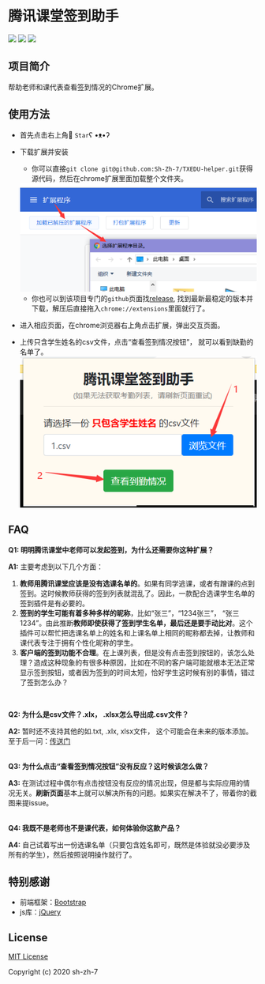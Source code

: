 # 腾讯课堂签到助手

[![](https://img.shields.io/github/license/Sh-Zh-7/TXEDU-helper)](LICENSE)  [![](https://img.shields.io/github/repo-size/Sh-Zh-7/TXEDU-helper)](<https://github.com/Sh-Zh-7/TXEDU-helper>)  [![](https://img.shields.io/github/manifest-json/v/Sh-Zh-7/TXEDU-helper?color=red)](<https://github.com/Sh-Zh-7/TXEDU-helper>)

## 项目简介

帮助老师和课代表查看签到情况的Chrome扩展。

## 使用方法

- 首先点击右上角:star2: `Star`ʕ •ᴥ•ʔ
- 下载扩展并安装
  - 你可以直接`git clone git@github.com:Sh-Zh-7/TXEDU-helper.git`获得源代码，然后在chrome扩展里面加载整个文件夹。

  <img src="./asset/load.png">

  - 你也可以到该项目专门的`github`页面找[release](<https://github.com/Sh-Zh-7/TXEDU-helper/releases>), 找到最新最稳定的版本并下载，解压后直接拖入`chrome://extensions`里面就行了。
- 进入相应页面，在chrome浏览器右上角点击扩展，弹出交互页面。
- 上传只含学生姓名的csv文件，点击“查看签到情况按钮”， 就可以看到缺勤的名单了。<img src="asset/usage.png" style="margin: 0 auto;">

## FAQ

**Q1: 明明腾讯课堂中老师可以发起签到，为什么还需要你这种扩展？**

**A1:** 主要考虑到以下几个方面：

1. **教师用腾讯课堂应该是没有选课名单的**。如果有同学逃课，或者有蹭课的点到签到。这时候教师获得的签到列表就混乱了。因此，一款配合选课学生名单的签到插件是有必要的。
2. **签到的学生可能有着多种多样的昵称**，比如“张三”，“1234张三”， “张三1234”。由此推断**教师即使获得了签到学生名单，最后还是要手动比对**。这个插件可以帮忙把选课名单上的姓名和上课名单上相同的昵称都去掉，让教师和课代表专注于拥有个性化昵称的学生。
3. **客户端的签到功能不合理**。在上课列表，但是没有点击签到按钮的，该怎么处理？造成这种现象的有很多种原因，比如在不同的客户端可能就根本无法正常显示签到按钮，或者因为签到的时间太短，恰好学生这时候有别的事情，错过了签到怎么办？
<br>

**Q2: 为什么是csv文件？.xlx， .xlsx怎么导出成.csv文件？**

**A2:** 暂时还不支持其他的如.txt, .xlx, xlsx文件， 这个可能会在未来的版本添加。至于后一问：[传送门](https://support.office.com/zh-cn/article/%E5%AF%BC%E5%85%A5%E6%88%96%E5%AF%BC%E5%87%BA%E6%96%87%E6%9C%AC%EF%BC%88-txt-%E6%88%96-csv%EF%BC%89%E6%96%87%E4%BB%B6-5250ac4c-663c-47ce-937b-339e391393ba)
<br><br>

**Q3: 为什么点击“查看签到情况按钮”没有反应？这时候该怎么做？**

**A3:** 在测试过程中偶尔有点击按钮没有反应的情况出现，但是都与实际应用的情况无关。**刷新页面**基本上就可以解决所有的问题。如果实在解决不了，带着你的截图来提issue。
<br><br>

**Q4: 我既不是老师也不是课代表，如何体验你这款产品？**

**A4:** 自己试着写出一份选课名单（只要包含姓名即可，既然是体验就没必要涉及所有的学生），然后按照说明操作就行了。

## 特别感谢

- 前端框架：[Bootstrap](https://getbootstrap.com/)
- js库：[jQuery](https://jquery.com/)

## License

[MIT License](LICENSE)

Copyright (c) 2020 sh-zh-7
